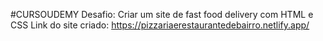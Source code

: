 #CURSOUDEMY
Desafio: Criar um site de fast food delivery com HTML e CSS
Link do site criado: https://pizzariaerestaurantedebairro.netlify.app/

